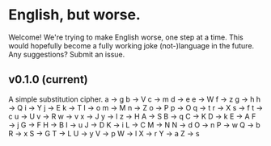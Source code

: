 # English, but worse.
Welcome! We're trying to make English worse, one step at a time. This would hopefully become a fully working joke (not-)language in the future.
Any suggestions? Submit an issue.

## v0.1.0 (current)
A simple substitution cipher.
a → g
b → V
c → m
d → e
e → W
f → z
g → h
h → Q
i → Y
j → E
k → T
l → o
m → M
n → Z
o → P
p → O
q → t
r → X
s → f
t → c
u → U
v → R
w → v
x → J
y → I
z → H
A → S
B → q
C → K
D → k
E → A
F → j
G → F
H → B
I → u
J → D
K → i
L → C
M → N
N → d
O → n
P → w
Q → b
R → x
S → G
T → L
U → y
V → p
W → l
X → r
Y → a
Z → s
